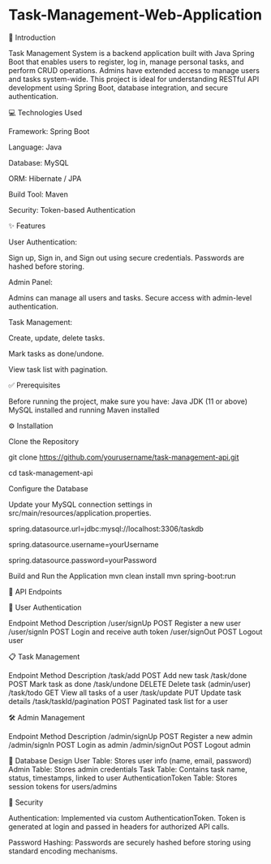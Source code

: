 # Task-Management-Web-Application

📌 Introduction

Task Management System is a backend application built with Java Spring Boot that enables users to register, log in, manage personal tasks, and perform CRUD operations. Admins have extended access to manage users and tasks system-wide.
This project is ideal for understanding RESTful API development using Spring Boot, database integration, and secure authentication.

💻 Technologies Used

Framework: Spring Boot

Language: Java

Database: MySQL

ORM: Hibernate / JPA

Build Tool: Maven

Security: Token-based Authentication

✨ Features

User Authentication:

Sign up, Sign in, and Sign out using secure credentials.
Passwords are hashed before storing.

Admin Panel:

Admins can manage all users and tasks.
Secure access with admin-level authentication.

Task Management:

Create, update, delete tasks.

Mark tasks as done/undone.

View task list with pagination.

✅ Prerequisites

Before running the project, make sure you have:
Java JDK (11 or above)
MySQL installed and running
Maven installed

⚙️ Installation

Clone the Repository

git clone https://github.com/yourusername/task-management-api.git

cd task-management-api

Configure the Database

Update your MySQL connection settings in src/main/resources/application.properties.

spring.datasource.url=jdbc:mysql://localhost:3306/taskdb

spring.datasource.username=yourUsername

spring.datasource.password=yourPassword

Build and Run the Application
mvn clean install
mvn spring-boot:run

📡 API Endpoints

🔐 User Authentication

Endpoint	Method	Description
/user/signUp	POST	Register a new user
/user/signIn	POST	Login and receive auth token
/user/signOut	POST	Logout user

📋 Task Management

Endpoint	Method	Description
/task/add	POST	Add new task
/task/done	POST	Mark task as done
/task/undone	DELETE	Delete task (admin/user)
/task/todo	GET	View all tasks of a user
/task/update	PUT	Update task details
/task/taskId/pagination	POST	Paginated task list for a user

🛠️ Admin Management

Endpoint	Method	Description
/admin/signUp	POST	Register a new admin
/admin/signIn	POST	Login as admin
/admin/signOut	POST	Logout admin

🧩 Database Design
User Table: Stores user info (name, email, password)
Admin Table: Stores admin credentials
Task Table: Contains task name, status, timestamps, linked to user
AuthenticationToken Table: Stores session tokens for users/admins

🔐 Security

Authentication: 
Implemented via custom AuthenticationToken. Token is generated at login and passed in headers for authorized API calls.

Password Hashing: 
Passwords are securely hashed before storing using standard encoding mechanisms.



